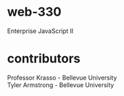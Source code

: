 # web-330
Enterprise JavaScript II
# contributors
Professor Krasso - Bellevue University  
Tyler Armstrong - Bellevue University
